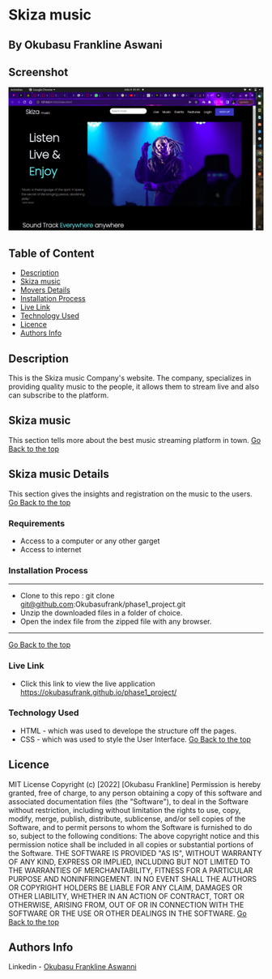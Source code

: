 # Skiza music
## By Okubasu Frankline Aswani
## Screenshot
 ![image](./assets/css/images/read.png)
 ## Table of Content
 - [Description](#description)
 - [Skiza music](#Skiza-music)
 - [Movers Details](#Skiza-Details)
 - [Installation Process](#installation-Process)
 - [Live Link](#Live-Link)
 - [Technology  Used](#technology-Used)
 - [Licence](#licence)
 - [Authors Info](#Authors-Info)
 ## Description
 <p>This is the Skiza music Company's website. The company, specializes in providing quality music to the people, it allows them to stream live
 and also can subscribe to the platform.</p>

## Skiza music
This section tells more about the best music streaming platform in town.
[Go Back to the top](#Screenshot)
## Skiza music Details
This section gives the insights and registration on the music to the users.
[Go Back to the top](#ScreenshAot)
 ###  Requirements
 * Access to  a computer or any other garget
 * Access to internet
 ### Installation Process
 ****
* Clone to this repo : git clone git@github.com:Okubasufrank/phase1_project.git
* Unzip the downloaded files in a folder of choice.
* Open the index file from the zipped file with any browser.
 ****
 [Go Back to the top](#Screenshot)
### Live Link
- Click this link to view the live application https://okubasufrank.github.io/phase1_project/
### Technology  Used
* HTML - which was used to develope the structure off the pages.
* CSS - which was used to style the User Interface.
[Go Back to the top](#delani-studio)
## Licence
MIT License
Copyright (c) [2022] [Okubasu Frankline]
Permission is hereby granted, free of charge, to any person obtaining a copy
of this software and associated documentation files (the "Software"), to deal
in the Software without restriction, including without limitation the rights
to use, copy, modify, merge, publish, distribute, sublicense, and/or sell
copies of the Software, and to permit persons to whom the Software is
furnished to do so, subject to the following conditions:
The above copyright notice and this permission notice shall be included in all
copies or substantial portions of the Software.
THE SOFTWARE IS PROVIDED "AS IS", WITHOUT WARRANTY OF ANY KIND, EXPRESS OR
IMPLIED, INCLUDING BUT NOT LIMITED TO THE WARRANTIES OF MERCHANTABILITY,
FITNESS FOR A PARTICULAR PURPOSE AND NONINFRINGEMENT. IN NO EVENT SHALL THE
AUTHORS OR COPYRIGHT HOLDERS BE LIABLE FOR ANY CLAIM, DAMAGES OR OTHER
LIABILITY, WHETHER IN AN ACTION OF CONTRACT, TORT OR OTHERWISE, ARISING FROM,
OUT OF OR IN CONNECTION WITH THE SOFTWARE OR THE USE OR OTHER DEALINGS IN THE
SOFTWARE.
[Go Back to the top](#Screenshot)
## Authors Info
Linkedin - [Okubasu Frankline Aswanni](https://www.linkedin.com/in/okubasu-frankline-0051761a0)
<!-- [Go Back to the top](#delani-studio) -->